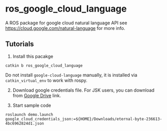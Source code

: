 ros_google_cloud_language
=========================

A ROS package for google cloud natural language API
see https://cloud.google.com/natural-language for more info.


Tutorials
---------

1. Install this pacakge

```
catkin b ros_google_cloud_language
```

Do not install `google-cloud-language` manually, it is installed via `catkin_virtual_env` to work with rospy.


2. Download google credentials file. For JSK users, you can download from [Google Drive](https://drive.google.com/file/d/1VxniytpH9J12ii9jphtBylydY1_k5nXf/view?usp=sharing) link.


3. Start sample code

```
roslaunch demo.launch google_cloud_credentials_json:=${HOME}/Downloads/eternal-byte-236613-4bc6962824d1.json
```
